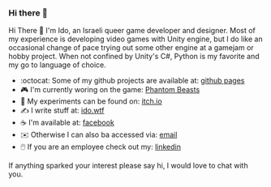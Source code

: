 ### Hi there 👋

<!--
**idoadler/idoadler** is a ✨ _special_ ✨ repository because its `README.md` (this file) appears on your GitHub profile.

Here are some ideas to get you started:

- 🔭 I’m currently working on ...
- 🌱 I’m currently learning ...
- 👯 I’m looking to collaborate on ...
- 🤔 I’m looking for help with ...
- 💬 Ask me about ...
- 📫 How to reach me: ...
- 😄 Pronouns: ...
- ⚡ Fun fact: ...
-->

Hi There 👋
I'm Ido, an Israeli queer game developer and designer. 
Most of my experience is developing video games with Unity engine, but I do like an occasional change of pace trying out some other engine at a gamejam or hobby project.
When not confined by Unity's C#, Python is my favorite and my go to language of choice.

- :octocat: Some of my github projects are available at: [github pages](https://idoadler.github.io)
- 🎮 I'm currently woring on the game: [Phantom Beasts](https://store.steampowered.com/app/1483000/Phantom_Beasts__Redemption/?utm_source=ido)
- 🎲 My experiments can be found on: [itch.io](https://idoadler.itch.io/)
- ✍️ I write stuff at: [ido.wtf](https://ido.wtf/)
- ☕ I'm available at: [facebook](https://www.facebook.com/idoadler/)
- ✉️ Otherwise I can also ba accessed via: [email](mailto:github_profile@lahamonim.com?subject=[GitHub]%20Hi%20there!) 
- 🖱️ If you are an employee check out my: [linkedin](https://www.linkedin.com/in/idoadler/)

If anything sparked your interest please say hi, I would love to chat with you.
